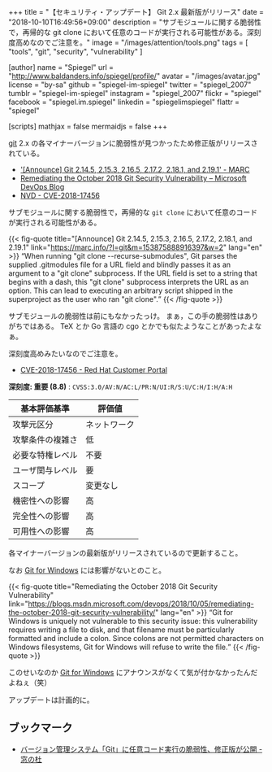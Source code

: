 +++
title = "【セキュリティ・アップデート】 Git 2.x 最新版がリリース"
date = "2018-10-10T16:49:56+09:00"
description = "サブモジュールに関する脆弱性で，再帰的な git clone において任意のコードが実行される可能性がある。深刻度高めなのでご注意を。"
image = "/images/attention/tools.png"
tags  = [ "tools", "git", "security", "vulnerability" ]

[author]
  name      = "Spiegel"
  url       = "http://www.baldanders.info/spiegel/profile/"
  avatar    = "/images/avatar.jpg"
  license   = "by-sa"
  github    = "spiegel-im-spiegel"
  twitter   = "spiegel_2007"
  tumblr    = "spiegel-im-spiegel"
  instagram = "spiegel_2007"
  flickr    = "spiegel"
  facebook  = "spiegel.im.spiegel"
  linkedin  = "spiegelimspiegel"
  flattr    = "spiegel"

[scripts]
  mathjax = false
  mermaidjs = false
+++

[git] 2.x の各マイナーバージョンに脆弱性が見つかったため修正版がリリースされている。

- ['[Announce] Git 2.14.5, 2.15.3, 2.16.5, 2.17.2, 2.18.1, and 2.19.1' - MARC](https://marc.info/?l=git&m=153875888916397&w=2)
- [Remediating the October 2018 Git Security Vulnerability – Microsoft DevOps Blog](https://blogs.msdn.microsoft.com/devops/2018/10/05/remediating-the-october-2018-git-security-vulnerability/)
- [NVD - CVE-2018-17456](https://nvd.nist.gov/vuln/detail/CVE-2018-17456)

サブモジュールに関する脆弱性で，再帰的な `git clone` において任意のコードが実行される可能性がある。

{{< fig-quote title="[Announce] Git 2.14.5, 2.15.3, 2.16.5, 2.17.2, 2.18.1, and 2.19.1" link="https://marc.info/?l=git&m=153875888916397&w=2" lang="en" >}}
<q>When running "git clone --recurse-submodules", Git parses the supplied .gitmodules file for a URL field and blindly passes it as an argument to a "git clone" subprocess.  If the URL field is set to a string that begins with a dash, this "git clone" subprocess interprets the URL as an option.  This can lead to executing an arbitrary script shipped in the superproject as the user who ran "git clone".</q>
{{< /fig-quote >}}

サブモジュールの脆弱性は前にもなかったっけ。
まぁ，この手の脆弱性はありがちではある。
TeX とか Go 言語の cgo とかでも似たようなことがあったよなぁ。

深刻度高めみたいなのでご注意を。

- [CVE-2018-17456 - Red Hat Customer Portal](https://access.redhat.com/security/cve/cve-2018-17456)

**深刻度: 重要 (8.8)** : `CVSS:3.0/AV:N/AC:L/PR:N/UI:R/S:U/C:H/I:H/A:H`

| 基本評価基準     | 評価値       |
| ---------------- | ------------ |
| 攻撃元区分       | ネットワーク |
| 攻撃条件の複雑さ | 低           |
| 必要な特権レベル | 不要         |
| ユーザ関与レベル | 要           |
| スコープ         | 変更なし     |
| 機密性への影響   | 高           |
| 完全性への影響   | 高           |
| 可用性への影響   | 高           |


各マイナーバージョンの最新版がリリースされているので更新すること。

なお [Git for Windows] には影響がないとのこと。

{{< fig-quote title="Remediating the October 2018 Git Security Vulnerability" link="https://blogs.msdn.microsoft.com/devops/2018/10/05/remediating-the-october-2018-git-security-vulnerability/" lang="en" >}}
<q>Git for Windows is uniquely not vulnerable to this security issue: this vulnerability requires writing a file to disk, and that filename must be particularly formatted and include a colon. Since colons are not permitted characters on Windows filesystems, Git for Windows will refuse to write the file.</q>
{{< /fig-quote >}}

このせいなのか [Git for Windows] にアナウンスがなくて気が付かなかったんだよねぇ（笑）

アップデートは計画的に。

## ブックマーク

- [バージョン管理システム「Git」に任意コード実行の脆弱性、修正版が公開 - 窓の杜](https://forest.watch.impress.co.jp/docs/news/1146/869/index.html)

[git]: https://git-scm.com/
[Git for Windows]: https://gitforwindows.org/
